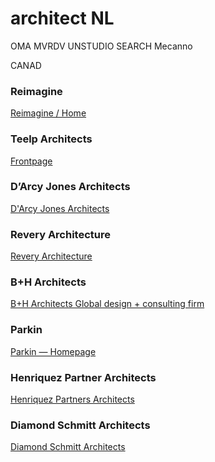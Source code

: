 # architect NL

OMA
MVRDV
UNSTUDIO
SEARCH
Mecanno

CANAD
### Reimagine

[Reimagine / Home](https://reimagine.ca/)

### Teelp Architects

[Frontpage](http://www.teeplearch.com/)

### D’Arcy Jones Architects

[D'Arcy Jones Architects](https://www.darcyjones.com/)

### Revery Architecture

[Revery Architecture](https://reveryarchitecture.com/)

### B+H Architects

[B+H Architects Global design + consulting firm](https://bharchitects.com/en/)

### Parkin

[Parkin — Homepage](https://www.parkin.ca/)

### Henriquez Partner Architects

[Henriquez Partners Architects](https://henriquezpartners.com/)

### Diamond Schmitt Architects

[Diamond Schmitt Architects](https://dsai.ca/)



